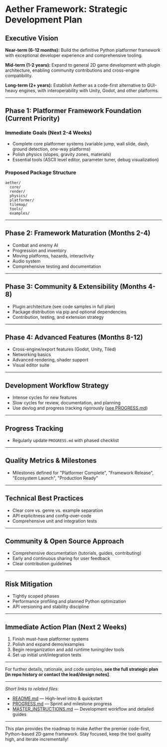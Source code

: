 # Aether Framework: Strategic Development Plan

## Executive Vision

**Near-term (6-12 months):** Build the definitive Python platformer framework with exceptional developer experience and comprehensive tooling.

**Mid-term (1-2 years):** Expand to general 2D game development with plugin architecture, enabling community contributions and cross-engine compatibility.

**Long-term (2+ years):** Establish Aether as a code-first alternative to GUI-heavy engines, with interoperability with Unity, Godot, and other platforms.

---

## Phase 1: Platformer Framework Foundation (Current Priority)

### Immediate Goals (Next 2-4 Weeks)
- Complete core platformer systems (variable jump, wall slide, dash, ground detection, one-way platforms)
- Polish physics (slopes, gravity zones, materials)
- Essential tools (ASCII level editor, parameter tuner, debug visualization)

### Proposed Package Structure
```
aether/
  core/
  render/
  physics/
  platformer/
  tilemap/
  tools/
  examples/
```

---

## Phase 2: Framework Maturation (Months 2-4)
- Combat and enemy AI
- Progression and inventory
- Moving platforms, hazards, interactivity
- Audio system
- Comprehensive testing and documentation

---

## Phase 3: Community & Extensibility (Months 4-8)
- Plugin architecture (see code samples in full plan)
- Package distribution via pip and optional dependencies
- Contribution, testing, and extension strategy

---

## Phase 4: Advanced Features (Months 8-12)
- Cross-engine/export features (Godot, Unity, Tiled)
- Networking basics
- Advanced rendering, shader support
- Visual editor suite

---

## Development Workflow Strategy
- Intense cycles for new features
- Slow cycles for review, documentation, and planning
- Use devlog and progress tracking rigorously ([see PROGRESS.md](PROGRESS.md))

---

## Progress Tracking
- Regularly update `PROGRESS.md` with phased checklist

---

## Quality Metrics & Milestones
- Milestones defined for "Platformer Complete", "Framework Release", "Ecosystem Launch", "Production Ready"

---

## Technical Best Practices
- Clear core vs. genre vs. example separation
- API explicitness and config-over-code
- Comprehensive unit and integration tests

---

## Community & Open Source Approach
- Comprehensive documentation (tutorials, guides, contributing)
- Early and continuous sharing for user feedback
- Clear contribution guidelines

---

## Risk Mitigation
- Tightly scoped phases
- Performance profiling and planned Python optimization
- API versioning and stability discipline

---

## Immediate Action Plan (Next 2 Weeks)
1. Finish must-have platformer systems
2. Polish and expand demo/examples
3. Begin reorganization and add runtime tuning/dev tools
4. Set up initial unit/integration tests

---

For further details, rationale, and code samples, **see the full strategic plan [in repo history or contact the lead/design notes]**.

---

_Short links to related files:_
- [README.md](README.md) — High-level intro & quickstart
- [PROGRESS.md](PROGRESS.md) — Sprint and milestone progress
- [MASTER_INSTRUCTIONS.md](MASTER_INSTRUCTIONS.md) — Development workflow and detailed guides

---

This plan provides the roadmap to make Aether the premier code-first, Python-based 2D game framework. Stay focused, keep the tool quality high, and iterate incrementally!
